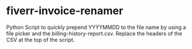 # fiverr-invoice-renamer
Python Script to quickly prepend YYYYMMDD to the file name by using  a file picker and the billing-history-report.csv. Replace the headers of the CSV at the top of the script.
